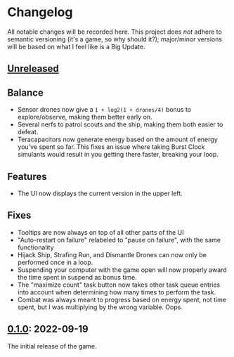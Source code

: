 # Changelog

All notable changes will be recorded here. This project does *not* adhere to semantic versioning (it's a game, so why should it?); major/minor versions will be based on what I feel like is a Big Update.

## [Unreleased]

## Balance

- Sensor drones now give a `1 + log2(1 + drones/4)` bonus to explore/observe,
  making them better early on.
- Several nerfs to patrol scouts and the ship, making them both easier to defeat.
- Teracapacitors now generate energy based on the amount of energy you've spent
  so far. This fixes an issue where taking Burst Clock simulants would result
  in you getting there faster, breaking your loop.

## Features

- The UI now displays the current version in the upper left.

## Fixes

- Tooltips are now always on top of all other parts of the UI
- "Auto-restart on failure" relabeled to "pause on failure", with the same functionality
- Hijack Ship, Strafing Run, and Dismantle Drones can now only be performed once in a loop.
- Suspending your computer with the game open will now properly award the time
  spent in suspend as bonus time.
- The "maximize count" task button now takes other task queue entries into
  account when determining how many times to perform the task.
- Combat was always meant to progress based on energy spent, not time spent,
  but I was multiplying by the wrong variable. Oops.

## [0.1.0]: 2022-09-19

The initial release of the game.

[Unreleased]: https://github.com/deifactor/wrtsc/compare/v0.0.1...HEAD
[0.1.0]: https://github.com/deifactor/wrtsc/releases/tag/v0.0.1
